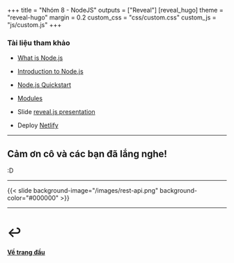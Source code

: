 +++
title = "Nhóm 8 - NodeJS"
outputs = ["Reveal"]
[reveal_hugo]
theme = "reveal-hugo"
margin = 0.2
custom_css = "css/custom.css"
custom_js = "js/custom.js"
+++

### Tài liệu tham khảo

- [What is Node.js](https://medium.com/javascript-in-plain-english/what-is-node-js-5fe50e4332c8)

- [Introduction to Node.js](https://docs.microsoft.com/vi-vn/learn/modules/intro-to-nodejs/)

- [Node.js Quickstart](https://fireship.io/courses/javascript/node-basics)

- [Modules](https://fireship.io/courses/javascript/concepts-modules)

- Slide [reveal.js presentation](https://github.com/dzello/reveal-hugo)

- Deploy [Netlify](https://netlify.com)

---

## Cảm ơn cô và các bạn đã lắng nghe!

:D

---

{{< slide background-image="/images/rest-api.png" background-color="#000000" >}}

---

# ↩ 

#### [Về trang đầu](#)